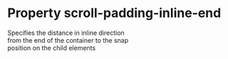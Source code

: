 # Property scroll-padding-inline-end

Specifies the distance in inline direction  
from the end of the container to the snap  
position on the child elements  
